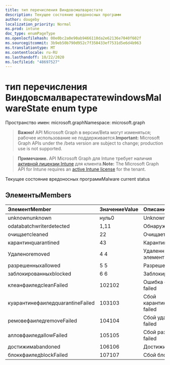 ```yaml
---
title: тип перечисления Виндовсмалварестате
description: Текущее состояние вредоносных программ
author: dougeby
localization_priority: Normal
ms.prod: intune
doc_type: enumPageType
ms.openlocfilehash: 00e0bc2a0e90ab9466110da2e62136e7040f602f
ms.sourcegitcommit: 3b9eb50b790d952c7f350433ef7531d5e6d4b963
ms.translationtype: MT
ms.contentlocale: ru-RU
ms.lasthandoff: 10/22/2020
ms.locfileid: "48697527"
---
```

# <a name="windowsmalwarestate-enum-type"></a><span data-ttu-id="eea44-103">тип перечисления Виндовсмалварестате</span><span class="sxs-lookup"><span data-stu-id="eea44-103">windowsMalwareState enum type</span></span>

<span data-ttu-id="eea44-104">Пространство имен: microsoft.graph</span><span class="sxs-lookup"><span data-stu-id="eea44-104">Namespace: microsoft.graph</span></span>

> <span data-ttu-id="eea44-105">**Важно!** API Microsoft Graph в версии/Beta могут изменяться; рабочее использование не поддерживается.</span><span class="sxs-lookup"><span data-stu-id="eea44-105">**Important:** Microsoft Graph APIs under the /beta version are subject to change; production use is not supported.</span></span>

> <span data-ttu-id="eea44-106">**Примечание.** API Microsoft Graph для Intune требует наличия [активной лицензии Intune](https://go.microsoft.com/fwlink/?linkid=839381) для клиента.</span><span class="sxs-lookup"><span data-stu-id="eea44-106">**Note:** The Microsoft Graph API for Intune requires an [active Intune license](https://go.microsoft.com/fwlink/?linkid=839381) for the tenant.</span></span>

<span data-ttu-id="eea44-107">Текущее состояние вредоносных программ</span><span class="sxs-lookup"><span data-stu-id="eea44-107">Malware current status</span></span>

## <a name="members"></a><span data-ttu-id="eea44-108">Элементы</span><span class="sxs-lookup"><span data-stu-id="eea44-108">Members</span></span>
|<span data-ttu-id="eea44-109">Элемент</span><span class="sxs-lookup"><span data-stu-id="eea44-109">Member</span></span>|<span data-ttu-id="eea44-110">Значение</span><span class="sxs-lookup"><span data-stu-id="eea44-110">Value</span></span>|<span data-ttu-id="eea44-111">Описание</span><span class="sxs-lookup"><span data-stu-id="eea44-111">Description</span></span>|
|:---|:---|:---|
|<span data-ttu-id="eea44-112">unknown</span><span class="sxs-lookup"><span data-stu-id="eea44-112">unknown</span></span>|<span data-ttu-id="eea44-113">нуль</span><span class="sxs-lookup"><span data-stu-id="eea44-113">0</span></span>|<span data-ttu-id="eea44-114">Unknown</span><span class="sxs-lookup"><span data-stu-id="eea44-114">Unknown</span></span>|
|<span data-ttu-id="eea44-115">odatabatchwriter</span><span class="sxs-lookup"><span data-stu-id="eea44-115">detected</span></span>|<span data-ttu-id="eea44-116">1,1</span><span class="sxs-lookup"><span data-stu-id="eea44-116">1</span></span>|<span data-ttu-id="eea44-117">Обнаружено</span><span class="sxs-lookup"><span data-stu-id="eea44-117">Detected</span></span>|
|<span data-ttu-id="eea44-118">очищает</span><span class="sxs-lookup"><span data-stu-id="eea44-118">cleaned</span></span>|<span data-ttu-id="eea44-119">2</span><span class="sxs-lookup"><span data-stu-id="eea44-119">2</span></span>|<span data-ttu-id="eea44-120">Очищает</span><span class="sxs-lookup"><span data-stu-id="eea44-120">Cleaned</span></span>|
|<span data-ttu-id="eea44-121">карантин</span><span class="sxs-lookup"><span data-stu-id="eea44-121">quarantined</span></span>|<span data-ttu-id="eea44-122">4</span><span class="sxs-lookup"><span data-stu-id="eea44-122">3</span></span>|<span data-ttu-id="eea44-123">Карантин</span><span class="sxs-lookup"><span data-stu-id="eea44-123">Quarantined</span></span>|
|<span data-ttu-id="eea44-124">Удалено</span><span class="sxs-lookup"><span data-stu-id="eea44-124">removed</span></span>|<span data-ttu-id="eea44-125">4 </span><span class="sxs-lookup"><span data-stu-id="eea44-125">4</span></span>|<span data-ttu-id="eea44-126">Удаленные элементы</span><span class="sxs-lookup"><span data-stu-id="eea44-126">Removed</span></span>|
|<span data-ttu-id="eea44-127">разрешенных</span><span class="sxs-lookup"><span data-stu-id="eea44-127">allowed</span></span>|<span data-ttu-id="eea44-128">5 </span><span class="sxs-lookup"><span data-stu-id="eea44-128">5</span></span>|<span data-ttu-id="eea44-129">Разрешено</span><span class="sxs-lookup"><span data-stu-id="eea44-129">Allowed</span></span>|
|<span data-ttu-id="eea44-130">заблокированных</span><span class="sxs-lookup"><span data-stu-id="eea44-130">blocked</span></span>|<span data-ttu-id="eea44-131">6 </span><span class="sxs-lookup"><span data-stu-id="eea44-131">6</span></span>|<span data-ttu-id="eea44-132">Заблокировано</span><span class="sxs-lookup"><span data-stu-id="eea44-132">Blocked</span></span>|
|<span data-ttu-id="eea44-133">клеанфаилед</span><span class="sxs-lookup"><span data-stu-id="eea44-133">cleanFailed</span></span>|<span data-ttu-id="eea44-134">102</span><span class="sxs-lookup"><span data-stu-id="eea44-134">102</span></span>|<span data-ttu-id="eea44-135">Ошибка очистки</span><span class="sxs-lookup"><span data-stu-id="eea44-135">Clean failed</span></span>|
|<span data-ttu-id="eea44-136">куарантинефаилед</span><span class="sxs-lookup"><span data-stu-id="eea44-136">quarantineFailed</span></span>|<span data-ttu-id="eea44-137">103</span><span class="sxs-lookup"><span data-stu-id="eea44-137">103</span></span>|<span data-ttu-id="eea44-138">Сбой карантина</span><span class="sxs-lookup"><span data-stu-id="eea44-138">Quarantine failed</span></span>|
|<span data-ttu-id="eea44-139">ремовефаилед</span><span class="sxs-lookup"><span data-stu-id="eea44-139">removeFailed</span></span>|<span data-ttu-id="eea44-140">104</span><span class="sxs-lookup"><span data-stu-id="eea44-140">104</span></span>|<span data-ttu-id="eea44-141">Сбой удаления</span><span class="sxs-lookup"><span data-stu-id="eea44-141">Remove failed</span></span>|
|<span data-ttu-id="eea44-142">алловфаилед</span><span class="sxs-lookup"><span data-stu-id="eea44-142">allowFailed</span></span>|<span data-ttu-id="eea44-143">105</span><span class="sxs-lookup"><span data-stu-id="eea44-143">105</span></span>|<span data-ttu-id="eea44-144">Сбой разрешения</span><span class="sxs-lookup"><span data-stu-id="eea44-144">Allow failed</span></span>|
|<span data-ttu-id="eea44-145">достижим</span><span class="sxs-lookup"><span data-stu-id="eea44-145">abandoned</span></span>|<span data-ttu-id="eea44-146">106</span><span class="sxs-lookup"><span data-stu-id="eea44-146">106</span></span>|<span data-ttu-id="eea44-147">Достижим</span><span class="sxs-lookup"><span data-stu-id="eea44-147">Abandoned</span></span>|
|<span data-ttu-id="eea44-148">блоккфаилед</span><span class="sxs-lookup"><span data-stu-id="eea44-148">blockFailed</span></span>|<span data-ttu-id="eea44-149">107</span><span class="sxs-lookup"><span data-stu-id="eea44-149">107</span></span>|<span data-ttu-id="eea44-150">Сбой блока</span><span class="sxs-lookup"><span data-stu-id="eea44-150">Block failed</span></span>|





